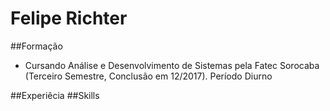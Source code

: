 # Felipe Richter
##Formação
- Cursando Análise e Desenvolvimento de Sistemas pela Fatec Sorocaba (Terceiro Semestre, Conclusão em 12/2017). Período Diurno

##Experiêcia
##Skills